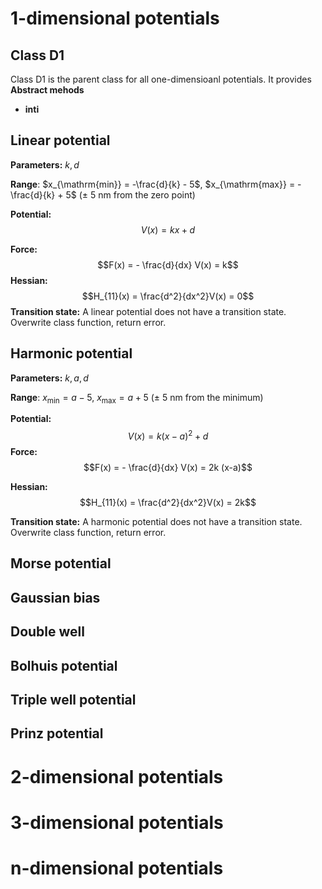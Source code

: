 # 1-dimensional potentials

## Class D1
Class D1 is the parent class for all one-dimensioanl potentials. It provides 
**Abstract mehods**
- __inti__

## Linear potential

**Parameters:** $k, d$

**Range**: $x_{\mathrm{min}} = -\frac{d}{k} - 5$, $x_{\mathrm{max}} = -\frac{d}{k} + 5$ 
($\pm$ 5 nm from the zero point)

**Potential:**
$$V(x) = kx + d$$

**Force:**
$$F(x) = - \frac{d}{dx} V(x) = k$$
**Hessian:**
$$H_{11}(x) = \frac{d^2}{dx^2}V(x) = 0$$
**Transition state:** A linear potential does not have a transition state. Overwrite class function, return error.
## Harmonic potential

**Parameters:** $k, a, d$

**Range**: $x_{\mathrm{min}} = a - 5$, $x_{\mathrm{max}} = a + 5$ 
($\pm$ 5 nm from the minimum)

**Potential:**
$$V(x) = k (x-a)^2 + d$$
**Force:**
$$F(x) = - \frac{d}{dx} V(x) = 2k (x-a)$$

**Hessian:**
$$H_{11}(x) = \frac{d^2}{dx^2}V(x) = 2k$$

**Transition state:** A harmonic potential does not have a transition state. Overwrite class function, return error.
## Morse potential
## Gaussian bias
## Double well
## Bolhuis potential
## Triple well potential
## Prinz potential

# 2-dimensional potentials
# 3-dimensional potentials
# n-dimensional potentials

